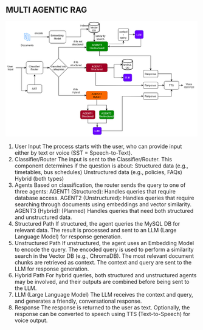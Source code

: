 ## MULTI AGENTIC RAG
![Alt Text](/src/images/Screenshot%202025-06-12%20054209.png)
1. User Input
The process starts with the user, who can provide input either by text or voice (SST = Speech-to-Text).
2. Classifier/Router
The input is sent to the Classifier/Router.
This component determines if the question is about:
Structured data (e.g., timetables, bus schedules)
Unstructured data (e.g., policies, FAQs)
Hybrid (both types)
3. Agents
Based on classification, the router sends the query to one of three agents:
AGENT1 (Structured): Handles queries that require database access.
AGENT2 (Unstructured): Handles queries that require searching through documents using embeddings and vector similarity.
AGENT3 (Hybrid): (Planned) Handles queries that need both structured and unstructured data.
4. Structured Path
If structured, the agent queries the MySQL DB for relevant data.
The result is processed and sent to an LLM (Large Language Model) for response generation.
5. Unstructured Path
If unstructured, the agent uses an Embedding Model to encode the query.
The encoded query is used to perform a similarity search in the Vector DB (e.g., ChromaDB).
The most relevant document chunks are retrieved as context.
The context and query are sent to the LLM for response generation.
6. Hybrid Path
For hybrid queries, both structured and unstructured agents may be involved, and their outputs are combined before being sent to the LLM.
7. LLM (Large Language Model)
The LLM receives the context and query, and generates a friendly, conversational response.
8. Response
The response is returned to the user as text.
Optionally, the response can be converted to speech using TTS (Text-to-Speech) for voice output.